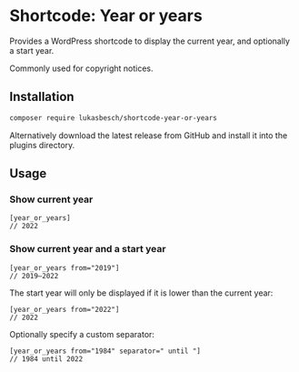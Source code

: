# Shortcode: Year or years

Provides a WordPress shortcode to display the current year, and optionally a start year.

Commonly used for copyright notices.

## Installation

```bash
composer require lukasbesch/shortcode-year-or-years
```

Alternatively download the latest release from GitHub and install it into the plugins directory.

## Usage

### Show current year
    [year_or_years]
    // 2022

### Show current year and a start year

    [year_or_years from="2019"]
    // 2019–2022

The start year will only be displayed if it is lower than the current year:

    [year_or_years from="2022"]
    // 2022

Optionally specify a custom separator:

    [year_or_years from="1984" separator=" until "]
    // 1984 until 2022

